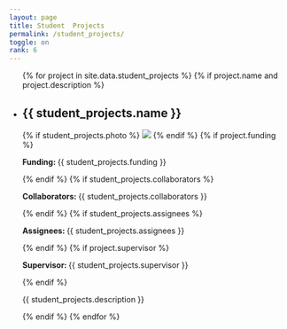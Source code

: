 ```yaml
---
layout: page
title: Student  Projects
permalink: /student_projects/
toggle: on
rank: 6
---
```


<div class="lab-wrapper">
    <ul class="lab-list">
    {% for project in site.data.student_projects %}
    {% if project.name and project.description %}
        <li>
            <h2>{{ student_projects.name }}</h2>
            {% if student_projects.photo %}
                <img class="float-right projects-photo" src="{{ student_projects.photo | prepend: site.images_dir | prepend: site.baseurl }}">
            {% endif %}
            {% if project.funding %}
                <p><b>Funding: </b>{{ student_projects.funding }}</p>
            {% endif %}
            {% if student_projects.collaborators %}
                <p><b>Collaborators: </b>{{ student_projects.collaborators }}</p>
            {% endif %}
            {% if student_projects.assignees %}
                <p><b>Assignees: </b>{{ student_projects.assignees }}</p>
            {% endif %}
            {% if project.supervisor %}
                <p><b>Supervisor: </b>{{ student_projects.supervisor }}</p>
            {% endif %}
            <p>{{ student_projects.description }}</p>
        </li>
    {% endif %}
    {% endfor %}
    </ul>
</div>
